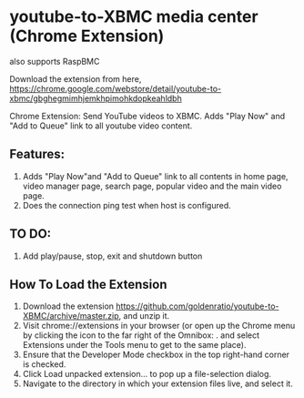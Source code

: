 youtube-to-XBMC media center (Chrome Extension)
===============================================
also supports RaspBMC

Download the extension from here, https://chrome.google.com/webstore/detail/youtube-to-xbmc/gbghegmimhjemkhpimohkdopkeahldbh

Chrome Extension: Send YouTube videos to XBMC.
Adds "Play Now" and "Add to Queue" link to all youtube video content.

**Features:**
-------------
1. Adds "Play Now"and "Add to Queue" link to all contents in home page, video manager page, search page, popular video and the main video page.
2. Does the connection ping test when host is configured.

**TO DO:**
----------
1. Add play/pause, stop, exit and shutdown button

**How To Load the Extension**
-----------------------------

1. Download the extension https://github.com/goldenratio/youtube-to-XBMC/archive/master.zip, and unzip it.
2. Visit chrome://extensions in your browser (or open up the Chrome menu by clicking the icon to the far right of the Omnibox:  . and select Extensions under the Tools menu to get to the same place).
3. Ensure that the Developer Mode checkbox in the top right-hand corner is checked.
4. Click Load unpacked extension… to pop up a file-selection dialog.
5. Navigate to the directory in which your extension files live, and select it.



